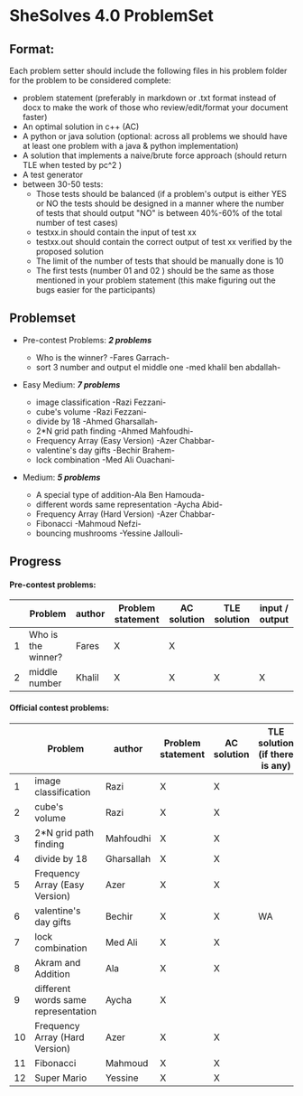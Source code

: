 # SheSolves 4.0 ProblemSet

## Format:

Each problem setter should include the following files in his problem folder for the problem to be considered complete:

- problem statement (preferably in markdown or .txt format instead of docx to make the work of those who review/edit/format your document faster)
- An optimal solution in c++ (AC)
- A python or java solution (optional: across all problems we should have at least one problem with a java & python implementation)  
- A solution that implements a naive/brute force approach (should return TLE when tested by pc^2 ) 
- A test generator 
- between 30-50 tests:
	-  Those tests should be balanced (if a problem's output is either YES or NO the tests should be designed in a manner where the number of tests that should output "NO" is between 40%-60% of the total number of test cases) 
	- testxx.in should contain the input of test xx
	- testxx.out should contain the correct output of test xx verified by the proposed solution
	- The limit of the number of tests that should be manually done is 10 
	- The first tests (number 01 and 02 ) should be the same as those mentioned in your problem statement (this make figuring out the bugs easier for the participants)  

## Problemset

* Pre-contest Problems: ***2 problems*** 
	* Who is the winner? -Fares Garrach-
	* sort 3 number and output el middle one -med khalil ben abdallah-

* Easy Medium:  ***7 problems***
	* image classification -Razi Fezzani-
	*  cube's volume -Razi Fezzani-
	*  divide by 18 -Ahmed Gharsallah-
	*  2*N grid path finding -Ahmed Mahfoudhi-
	*  Frequency Array (Easy Version) -Azer Chabbar-
	* valentine's day gifts -Bechir Brahem-
	* lock combination -Med Ali Ouachani-
* Medium: ***5 problems***
	*  A special type of addition-Ala Ben Hamouda-
	* different words same representation -Aycha Abid-
	*  Frequency Array (Hard Version) -Azer Chabbar-
	*  Fibonacci -Mahmoud Nefzi-
	*  bouncing mushrooms -Yessine Jallouli-

## Progress 

#### Pre-contest problems:

|      | Problem            | author | Problem statement | AC solution | TLE solution | input / output |
| ---- | ------------------ | ------ | ----------------- | ----------- | ------------ | -------------- |
| 1    | Who is the winner? | Fares  |         X         |      X      |              |                |
| 2    | middle number      | Khalil |         X         |      X      |      X       |        X       |

#### Official contest problems:

|      | Problem                             | author     | Problem statement | AC solution | TLE solution (if there is any) | input / output |
| ---- | ----------------------------------- | ---------- | ----------------- | ----------- | ------------------------------ | -------------- |
| 1    | image classification                | Razi       |         X         |     X       |                                |                |
| 2    | cube's volume                       | Razi       |         X         |     X       |                                |                |
| 3    | 2*N grid path finding               | Mahfoudhi  |         X         |      X      |                                |                |
| 4    | divide by 18                        | Gharsallah |         X         |      X       |                                |                |
| 5    | Frequency Array (Easy Version)      | Azer       |         X         |     X       |                                |                |
| 6    | valentine's day gifts               | Bechir     |         X         |      X      |              WA                |     X          |
| 7    | lock combination                    | Med Ali    |         X         |      X      |                                |                |
| 8    | Akram and Addition                  | Ala        |         X         |      X      |                                |                |
| 9    | different words same representation | Aycha      |         X         |             |                                |                |
| 10   | Frequency Array (Hard Version)      | Azer       |         X         |      X      |                                |                |
| 11   | Fibonacci                           | Mahmoud    |         X         |      X      |                                |                |
| 12   | Super Mario                         | Yessine    |         X         |      X      |                                |                |
